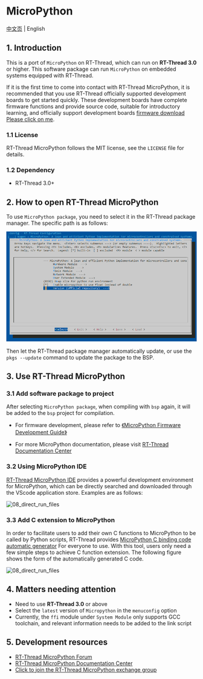 # MicroPython

[中文页](README_ZH.md) | English

## 1. Introduction

This is a port of `MicroPython` on RT-Thread, which can run on **RT-Thread 3.0** or higher. This software package can run `MicroPython` on embedded systems equipped with RT-Thread.

If it is the first time to come into contact with RT-Thread MicroPython, it is recommended that you use RT-Thread officially supported development boards to get started quickly. These development boards have complete firmware functions and provide source code, suitable for introductory learning, and officially support development boards [firmware download Please click on me](https://www.rt-thread.org/qa/forum.php?mod=viewthread&tid=12305&extra=page%3D1%26filter%3Dtypeid%26typeid%3D20).

### 1.1 License

RT-Thread MicroPython follows the MIT license, see the `LICENSE` file for details.

### 1.2 Dependency

- RT-Thread 3.0+

## 2. How to open RT-Thread MicroPython

To use `MicroPython package`, you need to select it in the RT-Thread package manager. The specific path is as follows:

![select-rtthread](docs/assets/select_mp.png)

Then let the RT-Thread package manager automatically update, or use the `pkgs --update` command to update the package to the BSP.

## 3. Use RT-Thread MicroPython

### 3.1 Add software package to project

After selecting `MicroPython package`, when compiling with `bsp` again, it will be added to the `bsp` project for compilation.

* For firmware development, please refer to [《MicroPython Firmware Development Guide》](./docs/firmware-develop.md)

* For more MicroPython documentation, please visit [RT-Thread Documentation Center](https://www.rt-thread.org/document/site/submodules/micropython/docs/introduction/)


### 3.2 Using MicroPython IDE

[RT-Thread MicroPython IDE](https://marketplace.visualstudio.com/items?itemName=RT-Thread.rt-thread-micropython) provides a powerful development environment for MicroPython, which can be directly searched and downloaded through the VScode application store. Examples are as follows:

![08_direct_run_files](docs/assets/08_direct_run_files.gif)


### 3.3 Add C extension to MicroPython

In order to facilitate users to add their own C functions to MicroPython to be called by Python scripts, RT-Thread provides [MicroPython C binding code automatic generator](https://summerlife.github.io/RT-MicroPython-Generator/) For everyone to use. With this tool, users only need a few simple steps to achieve C function extension. The following figure shows the form of the automatically generated C code.

![08_direct_run_files](docs/assets/c-gen.png)

## 4. Matters needing attention

- Need to use **RT-Thread 3.0** or above
- Select the `latest` version of `Micropython` in the `menuconfig` option
- Currently, the `ffi` module under `System Module` only supports GCC toolchain, and relevant information needs to be added to the link script

## 5. Development resources

* [RT-Thread MicroPython Forum](https://www.rt-thread.org/qa/forum.php)
* [RT-Thread MicroPython Documentation Center](https://www.rt-thread.org/document/site/submodules/micropython/docs/introduction/)
* [Click to join the RT-Thread MicroPython exchange group](https://jq.qq.com/?_wv=1027&k=5EhyEjx)
